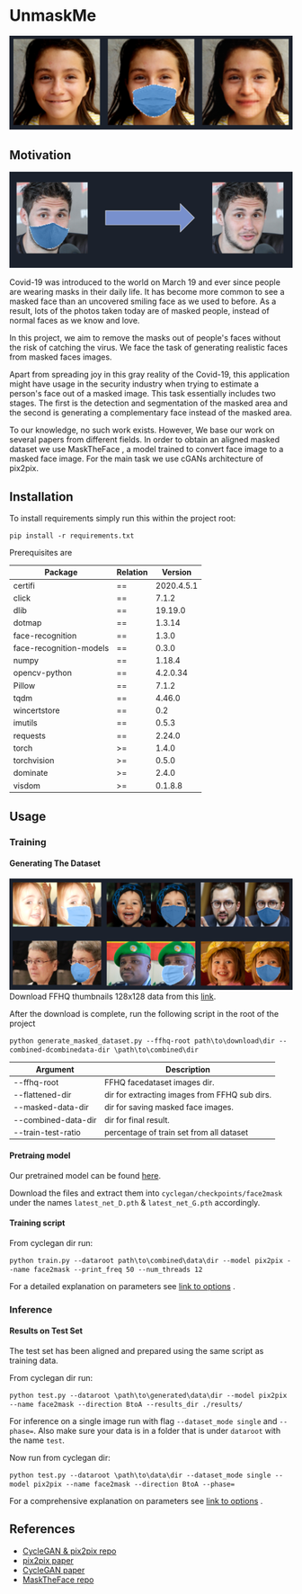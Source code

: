 # UnmaskMe

![result](resources/result.png)

## Motivation

![motivation](resources/motivation.png)

Covid-19 was introduced to the world on March 19 and ever since people are wearing masks in their daily life. It has
become more common to see a masked face than an uncovered smiling face as we used to before. As a result, lots of the
photos taken today are of masked people, instead of normal faces as we know and love.

In this project, we aim to remove the masks out of people's faces without the risk of catching the virus. We face the
task of generating realistic faces from masked faces images.

Apart from spreading joy in this gray reality of the Covid-19, this application might have usage in the security
industry when trying to estimate a person's face out of a masked image. This task essentially includes two stages. The
first is the detection and segmentation of the masked area and the second is generating a complementary face instead of
the masked area.

To our knowledge, no such work exists. However, We base our work on several papers from different fields. In order to
obtain an aligned masked dataset we use MaskTheFace , a model trained to convert face image to a masked face image. For
the main task we use cGANs architecture of pix2pix.

## Installation

To install requirements simply run this within the project root:

```
pip install -r requirements.txt 
```

Prerequisites are

| Package | Relation | Version |
| ------- | -------- | ------- |
| certifi | == | 2020.4.5.1 |
| click | == | 7.1.2 |
| dlib | == | 19.19.0 |
| dotmap | == | 1.3.14 |
| face-recognition | == | 1.3.0 |
| face-recognition-models | == | 0.3.0 |
| numpy | == | 1.18.4 |
| opencv-python | == | 4.2.0.34 |
| Pillow | == | 7.1.2 |
| tqdm | == | 4.46.0 |
| wincertstore | == | 0.2 |
| imutils | == | 0.5.3 |
| requests | == | 2.24.0 |
| torch | \>= | 1.4.0 |
| torchvision | \>= | 0.5.0 |
| dominate | \>= | 2.4.0 |
| visdom | \>= | 0.1.8.8 |

## Usage

### Training

#### Generating The Dataset

![result_image](resources/masktheface.png)
Download FFHQ thumbnails 128x128 data from this
[link](https://archive.org/download/ffhq-dataset/thumbnails128x128.zip).

After the download is complete, run the following script in the root of the project

```
python generate_masked_dataset.py --ffhq-root path\to\download\dir --combined-dcombinedata-dir \path\to\combined\dir
```

|Argument|Description|
|--------|-----------|
|--ffhq-root| FFHQ facedataset images dir.|
|--flattened-dir| dir for extracting images from FFHQ sub dirs.|
|--masked-data-dir| dir for saving masked face images.|
|--combined-data-dir| dir for final result.|
|--train-test-ratio| percentage of train set from all dataset|

#### Pretraing model

Our pretrained model can be found [here](https://drive.google.com/drive/folders/1WYp1e0RbV6uLFKsZyC9mpHSF2wmGAc1g?usp=sharing).

Download the files and extract them into `cyclegan/checkpoints/face2mask`
under the names `latest_net_D.pth` & `latest_net_G.pth` accordingly.

#### Training script

From cyclegan dir run:

```
python train.py --dataroot path\to\combined\data\dir --model pix2pix --name face2mask --print_freq 50 --num_threads 12
```

For a detailed explanation on parameters
see [link to options](https://github.com/rvainshtein/unmaskme/blob/77d18a082daabe2cbf695956f0741ff15bf90dc7/cyclegan/options/base_options.py#L20)
.

### Inference

#### Results on Test Set

The test set has been aligned and prepared using the same script as training data.

From cyclegan dir run:

```
python test.py --dataroot \path\to\generated\data\dir --model pix2pix --name face2mask --direction BtoA --results_dir ./results/
```

For inference on a single image run with flag `--dataset_mode single` and `--phase=`. Also make sure your data is in a folder that is under `dataroot` with the name `test`.

Now run from cyclegan dir:
```
python test.py --dataroot \path\to\data\dir --dataset_mode single --model pix2pix --name face2mask --direction BtoA --phase=
```

For a comprehensive explanation on parameters
see [link to options](https://github.com/rvainshtein/unmaskme/blob/77d18a082daabe2cbf695956f0741ff15bf90dc7/cyclegan/options/base_options.py#L20)
.

## References

- [CycleGAN & pix2pix repo](https://github.com/junyanz/pytorch-CycleGAN-and-pix2pix)
- [pix2pix paper](https://arxiv.org/pdf/1611.07004)
- [CycleGAN paper](https://arxiv.org/pdf/1703.10593)
- [MaskTheFace repo](https://github.com/aqeelanwar/MaskTheFace)


